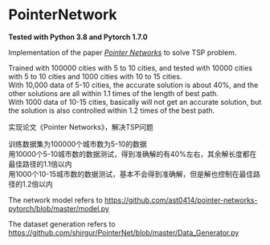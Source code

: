 # PointerNetwork

**Tested with Python 3.8 and Pytorch 1.7.0**  

Implementation of the paper [_Pointer Networks_](https://arxiv.org/abs/1506.03134) to solve TSP problem.  

Trained with 100000 cities with 5 to 10 cities, and tested with 10000 cities with 5 to 10 cities and 1000 cities with 10 to 15 cities.   
With 10,000 data of 5-10 cities, the accurate solution is about 40%, and the other solutions are all within 1.1 times of the length of best path.  
With 1000 data of 10-15 cities, basically will not get an accurate solution, but the solution is also controlled within 1.2 times of the best path.  



实现论文《Pointer Networks》，解决TSP问题  

训练数据集为100000个城市数为5-10的数据  
用10000个5-10城市数的数据测试，得到准确解的有40%左右，其余解长度都在最佳路径的1.1倍以内  
用1000个10-15城市数的数据测试，基本不会得到准确解，但是解也控制在最佳路径的1.2倍以内  


The network model refers to https://github.com/ast0414/pointer-networks-pytorch/blob/master/model.py  

The dataset generation refers to https://github.com/shirgur/PointerNet/blob/master/Data_Generator.py  
